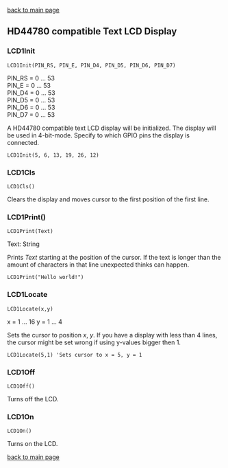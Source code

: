 [back to main page](./index.html)

## HD44780 compatible Text LCD Display

### LCD1Init
```
LCD1Init(PIN_RS, PIN_E, PIN_D4, PIN_D5, PIN_D6, PIN_D7)
```
PIN_RS = 0 ... 53  
PIN_E = 0 ... 53  
PIN_D4 = 0 ... 53  
PIN_D5 = 0 ... 53  
PIN_D6 = 0 ... 53  
PIN_D7 = 0 ... 53

A HD44780 compatible text LCD display will be initialized. The display will be used in 4-bit-mode. Specify to which GPIO pins the display is connected.

```
LCD1Init(5, 6, 13, 19, 26, 12)
```

### LCD1Cls
```
LCD1Cls()
```
Clears the display and moves cursor to the first position of the first line.

### LCD1Print()
```
LCD1Print(Text)
```
Text: String

Prints _Text_ starting at the position of the cursor. If the text is longer than the amount of characters in that line unexpected thinks can happen.

```
LCD1Print("Hello world!")
```

### LCD1Locate
```
LCD1Locate(x,y)
```
x = 1 ... 16
y = 1 ... 4

Sets the cursor to position _x_, _y_. If you have a display with less than 4 lines, the cursor might be set wrong if using y-values bigger then 1.

```
LCD1Locate(5,1) 'Sets cursor to x = 5, y = 1
```

### LCD1Off
```
LCD1Off()
```
Turns off the LCD.

### LCD1On
```
LCD1On()
```
Turns on the LCD.


[back to main page](./index.html)
